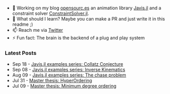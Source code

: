 - 🔭 Working on my blog [opensourc.es](https://opensourc.es) an animation library [Javis.jl](https://github.com/Wikunia/Javis.jl) and a constraint solver [ConstraintSolver.jl](https://github.com/Wikunia/ConstraintSolver.jl).
- 🌱 What should I learn? Maybe you can make a PR and just write it in this readme ;)
- 📫 Reach me via [Twitter](https://twitter.com/Wikunia_de)
- ⚡ Fun fact: The brain is the backend of a plug and play system 

### Latest Posts
<!-- feed start -->
- Sep 18 - [
      Javis.jl examples series: Collatz Conjecture  
  ]( https://opensourc.es/blog/2021-09-18-javis.jl-examples-series-collatz-conjecture/index.html )
- Sep 08 - [
      Javis.jl examples series: Inverse Kinematics  
  ]( https://opensourc.es/blog/2021-09-08-javis.jl-examples-series-inverse-kinematics/index.html )
- Aug 09 - [
      Javis.jl examples series: The chase problem  
  ]( https://opensourc.es/blog/2021-08-09-javis.jl-examples-series-the-chase-problem/index.html )
- Jul 31 - [
      Master thesis: HyperOrdering  
  ]( https://opensourc.es/blog/2021-07-31-master-thesis-hyperordering/index.html )
- Jul 09 - [
      Master thesis: Minimum degree ordering  
  ]( https://opensourc.es/blog/2021-07-09-master-thesis-minimum-degree-ordering/index.html )
<!-- feed end -->
